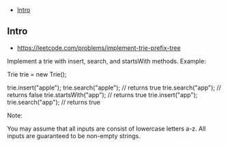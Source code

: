 - [Intro](#intro)

## Intro

- https://leetcode.com/problems/implement-trie-prefix-tree

Implement a trie with insert, search, and startsWith methods.
Example:

Trie trie = new Trie();

trie.insert("apple");
trie.search("apple");   // returns true
trie.search("app");     // returns false
trie.startsWith("app"); // returns true
trie.insert("app");   
trie.search("app");     // returns true

Note:

You may assume that all inputs are consist of lowercase letters a-z.
All inputs are guaranteed to be non-empty strings.

